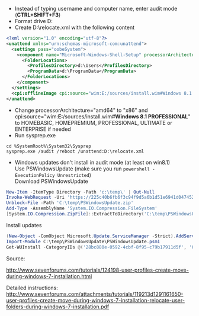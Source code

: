 * Instead of typing username and computer name, enter audit mode (**CTRL+SHIFT+F3**)
* Format drive D:
* Create D:\relocate.xml with the following content
``` xml
<?xml version="1.0" encoding="utf-8"?>
<unattend xmlns="urn:schemas-microsoft-com:unattend">
  <settings pass="oobeSystem">
    <component name="Microsoft-Windows-Shell-Setup" processorArchitecture="amd64" publicKeyToken="31bf3856ad364e35" language="neutral" versionScope="nonSxS" xmlns:wcm="http://schemas.microsoft.com/WMIConfig/2002/State" xmlns:xsi="http://www.w3.org/2001/XMLSchema-instance">
      <FolderLocations>
        <ProfilesDirectory>d:\Users</ProfilesDirectory>
        <ProgramData>d:\ProgramData</ProgramData>
      </FolderLocations>
    </component>
  </settings>
  <cpi:offlineImage cpi:source="wim:E:/sources/install.wim#Windows 8.1 PROFESSIONAL" xmlns:cpi="urn:schemas-microsoft-com:cpi" />
</unattend>
```
* Change processorArchitecture="amd64" to "x86" and cpi:source="wim:**E:**/sources/install.wim#**Windows 8.1 PROFESSIONAL**" to HOMEBASIC, HOMEPREMIUM, PROFESSIONAL, ULTIMATE or ENTERPRISE if needed
* Run sysprep.exe
``` batch
cd %SystemRoot%\System32\Sysprep
sysprep.exe /audit /reboot /unattend:D:\relocate.xml
```
* Windows updates don't install in audit mode (at least on win8.1)  
  Use PSWindowsUpdate (make sure you run `powershell -ExecutionPolicy Unrestricted`)  
  Download PSWindowsUpdate
``` powershell
New-Item -ItemType Directory -Path 'c:\temp\' | Out-Null
Invoke-WebRequest -Uri 'https://225c40b6fb6f3c94f9d5a6b1d51e6941d0474521.googledrive.com/host/0Bw7oiu8ys_I7TTJWQ2lxM2pBQmc/util/PSWindowsUpdate.zip' -OutFile 'c:\temp\PSWindowsUpdate.zip'
Unblock-File -Path 'C:\temp\PSWindowsUpdate.zip'
Add-Type -AssemblyName 'System.IO.Compression.FileSystem'
[System.IO.Compression.ZipFile]::ExtractToDirectory('C:\temp\PSWindowsUpdate.zip', 'C:\temp\')
```
  Install updates
  ``` powershell
  (New-Object -ComObject Microsoft.Update.ServiceManager -Strict).AddService2("7971f918-a847-4430-9279-4a52d1efe18d", 7, "") | Out-Null
  Import-Module C:\temp\PSWindowsUpdate\PSWindowsUpdate.psm1
  Get-WUInstall -CategoryIDs @('28bc880e-0592-4cbf-8f95-c79b17911d5f', '0fa1201d-4330-4fa8-8ae9-b877473b6441', 'e6cf1350-c01b-414d-a61f-263d14d133b4') -Confirm:$FALSE
  ```

Source:

http://www.sevenforums.com/tutorials/124198-user-profiles-create-move-during-windows-7-installation.html

Detailed instructions: 
http://www.sevenforums.com/attachments/tutorials/119213d1291161650-user-profiles-create-move-during-windows-7-installation-relocate-user-folders-during-windows-7-installation.pdf
